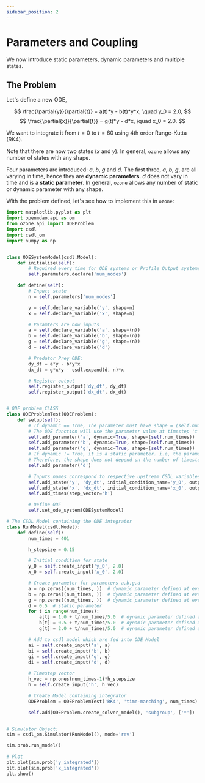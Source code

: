 ```yaml
---
sidebar_position: 2
---
```


# Parameters and Coupling

We now introduce static parameters, dynamic parameters and multiple states.

## The Problem

Let's define a new ODE,

$$
\frac{\partial{y}}{\partial{t}} = a(t)*y - b(t)*y*x, \quad y_0 = 2.0,
$$
$$
\frac{\partial{x}}{\partial{t}} = g(t)*y - d*x, \quad x_0 = 2.0.
$$

We want to integrate it from $t = 0$ to $t = 60$ using 4th order Runge-Kutta (RK4). 

Note that there are now two states ($x$ and $y$). In general, `ozone` allows any number of states with any shape.

Four parameters are introduced: $a$, $b$, $g$ and $d$. The first three, $a$, $b$, $g$, are all varying in time, hence they are **dynamic parameters**. 
$d$ does not vary in time and is a **static parameter**. In general, `ozone` allows any number of static or dynamic parameter with any shape.

With the problem defined, let's see how to implement this in `ozone`:

```py
import matplotlib.pyplot as plt
import openmdao.api as om
from ozone.api import ODEProblem
import csdl
import csdl_om
import numpy as np


class ODESystemModel(csdl.Model):
    def initialize(self):
        # Required every time for ODE systems or Profile Output systems
        self.parameters.declare('num_nodes')

    def define(self):
        # Input: state
        n = self.parameters['num_nodes']

        y = self.declare_variable('y', shape=n)
        x = self.declare_variable('x', shape=n)

        # Paramters are now inputs
        a = self.declare_variable('a', shape=(n))
        b = self.declare_variable('b', shape=(n))
        g = self.declare_variable('g', shape=(n))
        d = self.declare_variable('d')

        # Predator Prey ODE:
        dy_dt = a*y - b*y*x
        dx_dt = g*x*y - csdl.expand(d, n)*x

        # Register output
        self.register_output('dy_dt', dy_dt)
        self.register_output('dx_dt', dx_dt)


# ODE problem CLASS
class ODEProblemTest(ODEProblem):
    def setup(self):
        # If dynamic == True, The parameter must have shape = (self.num_times, ... shape of parameter @ every timestep ...)
        # The ODE function will use the parameter value at timestep 't': parameter@ODEfunction[shape_p] = fullparameter[t, shape_p]
        self.add_parameter('a', dynamic=True, shape=(self.num_times))
        self.add_parameter('b', dynamic=True, shape=(self.num_times))
        self.add_parameter('g', dynamic=True, shape=(self.num_times))
        # If dynamic != True, it is a static parameter. i.e, the parameter used in the ODE is constant through time.
        # Therefore, the shape does not depend on the number of timesteps
        self.add_parameter('d')

        # Inputs names correspond to respective upstream CSDL variables
        self.add_state('y', 'dy_dt', initial_condition_name='y_0', output='y_integrated')
        self.add_state('x', 'dx_dt', initial_condition_name='x_0', output='x_integrated')
        self.add_times(step_vector='h')

        # Define ODE
        self.set_ode_system(ODESystemModel)

# The CSDL Model containing the ODE integrator
class RunModel(csdl.Model):
    def define(self):
        num_times = 401

        h_stepsize = 0.15

        # Initial condition for state
        y_0 = self.create_input('y_0', 2.0)
        x_0 = self.create_input('x_0', 2.0)

        # Create parameter for parameters a,b,g,d
        a = np.zeros((num_times, ))  # dynamic parameter defined at every timestep
        b = np.zeros((num_times, ))  # dynamic parameter defined at every timestep
        g = np.zeros((num_times, ))  # dynamic parameter defined at every timestep
        d = 0.5  # static parameter
        for t in range(num_times):
            a[t] = 1.0 + t/num_times/5.0  # dynamic parameter defined at every timestep
            b[t] = 0.5 + t/num_times/5.0  # dynamic parameter defined at every timestep
            g[t] = 2.0 + t/num_times/5.0  # dynamic parameter defined at every timestep

        # Add to csdl model which are fed into ODE Model
        ai = self.create_input('a', a)
        bi = self.create_input('b', b)
        gi = self.create_input('g', g)
        di = self.create_input('d', d)

        # Timestep vector
        h_vec = np.ones(num_times-1)*h_stepsize
        h = self.create_input('h', h_vec)

        # Create Model containing integrator
        ODEProblem = ODEProblemTest('RK4', 'time-marching', num_times)

        self.add(ODEProblem.create_solver_model(), 'subgroup', ['*'])


# Simulator Object:
sim = csdl_om.Simulator(RunModel(), mode='rev')

sim.prob.run_model()

# Plot
plt.plot(sim.prob['y_integrated'])
plt.plot(sim.prob['x_integrated'])
plt.show()
```